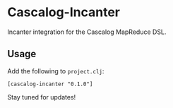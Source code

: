 # Cascalog-Incanter

Incanter integration for the Cascalog MapReduce DSL.

## Usage

Add the following to `project.clj`:

    [cascalog-incanter "0.1.0"]

Stay tuned for updates!
